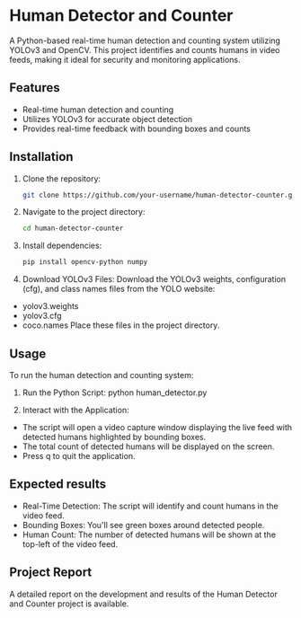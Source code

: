 # Human Detector and Counter

A Python-based real-time human detection and counting system utilizing YOLOv3 and OpenCV. This project identifies and counts humans in video feeds, making it ideal for security and monitoring applications.

## Features
- Real-time human detection and counting
- Utilizes YOLOv3 for accurate object detection
- Provides real-time feedback with bounding boxes and counts

## Installation
1. Clone the repository:
   ```bash
   git clone https://github.com/your-username/human-detector-counter.git
   
2. Navigate to the project directory:
   ```bash
   cd human-detector-counter

3. Install dependencies:
   ```bash
   pip install opencv-python numpy

4. Download YOLOv3 Files:
Download the YOLOv3 weights, configuration (cfg), and class names files from the YOLO website:
  - yolov3.weights
  - yolov3.cfg
  - coco.names
Place these files in the project directory.

## Usage
To run the human detection and counting system:

1. Run the Python Script:
   python human_detector.py

2. Interact with the Application:
  - The script will open a video capture window displaying the live feed with detected humans highlighted by bounding boxes.
  - The total count of detected humans will be displayed on the screen.
  - Press q to quit the application.

## Expected results
  - Real-Time Detection: The script will identify and count humans in the video feed.
  - Bounding Boxes: You'll see green boxes around detected people.
  - Human Count: The number of detected humans will be shown at the top-left of the video feed.

## Project Report
A detailed report on the development and results of the Human Detector and Counter project is available.
